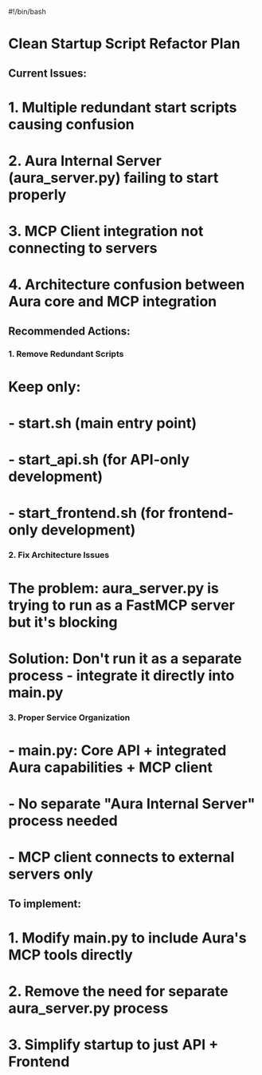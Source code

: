 #!/bin/bash
# Clean Startup Script Refactor Plan

## Current Issues:
# 1. Multiple redundant start scripts causing confusion
# 2. Aura Internal Server (aura_server.py) failing to start properly
# 3. MCP Client integration not connecting to servers
# 4. Architecture confusion between Aura core and MCP integration

## Recommended Actions:

### 1. Remove Redundant Scripts
# Keep only:
# - start.sh (main entry point)
# - start_api.sh (for API-only development)
# - start_frontend.sh (for frontend-only development)

### 2. Fix Architecture Issues
# The problem: aura_server.py is trying to run as a FastMCP server but it's blocking
# Solution: Don't run it as a separate process - integrate it directly into main.py

### 3. Proper Service Organization
# - main.py: Core API + integrated Aura capabilities + MCP client
# - No separate "Aura Internal Server" process needed
# - MCP client connects to external servers only

## To implement:
# 1. Modify main.py to include Aura's MCP tools directly
# 2. Remove the need for separate aura_server.py process
# 3. Simplify startup to just API + Frontend
